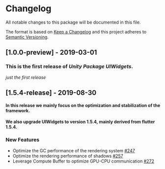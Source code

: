 # Changelog
All notable changes to this package will be documented in this file.

The format is based on [Keep a Changelog](http://keepachangelog.com/en/1.0.0/)
and this project adheres to [Semantic Versioning](http://semver.org/spec/v2.0.0.html).

## [1.0.0-preview] - 2019-03-01

### This is the first release of *Unity Package UIWidgets*.

*just the first release*


## [1.5.4-release] - 2019-08-30

#### In this release we mainly focus on the optimization and stabilization of the framework. 
#### We also upgrade UIWidgets to version 1.5.4, mainly derived from flutter 1.5.4.

### New Features
- Optimize the GC performance of the rendering system [\#247](https://github.com/UnityTech/UIWidgets/pull/247)
- Optimize the rendering performance of shadows [\#257](https://github.com/UnityTech/UIWidgets/pull/257)
- Leverage Compute Buffer to optimize GPU-CPU communication [\#272](https://github.com/UnityTech/UIWidgets/pull/272)